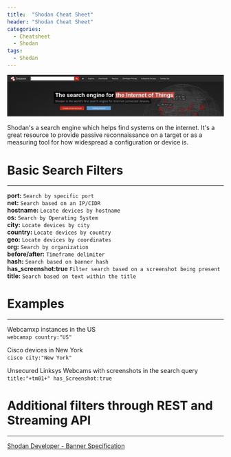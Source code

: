 ```yaml
---
title:  "Shodan Cheat Sheet"
header: "Shodan Cheat Sheet"
categories: 
  - Cheatsheet
  - Shodan
tags:
  - Shodan
---
```


![Shodan Banner](/assets/images/shodan_banner.jpg)  

Shodan's a search engine which helps find systems on the internet. It's a great resource to provide passive reconnaissance on a target or as a measuring tool for how widespread a configuration or device is.

# Basic Search Filters  
***
<strong>port:</strong> `Search by specific port`  
<strong>net:</strong> `Search based on an IP/CIDR`  
<strong>hostname:</strong> `Locate devices by hostname`  
<strong>os:</strong> `Search by Operating System`  
<strong>city:</strong> `Locate devices by city`  
<strong>country:</strong> `Locate devices by country`  
<strong>geo:</strong> `Locate devices by coordinates`  
<strong>org:</strong> `Search by organization`  
<strong>before/after:</strong> `Timeframe delimiter`  
<strong>hash:</strong> `Search based on banner hash`  
<strong>has_screenshot:true</strong> `Filter search based on a screenshot being present`  
<strong>title:</strong> `Search based on text within the title`  
  

# Examples
***
Webcamxp instances in the US  
`webcamxp country:"US"`  

Cisco devices in New York  
`cisco city:"New York"`  

Unsecured Linksys Webcams with screenshots in the search query  
`title:"+tm01+" has_Screenshot:true`  

# Additional filters through REST and Streaming API
***
[Shodan Developer - Banner Specification](https://developer.shodan.io/api/banner-specification)  
